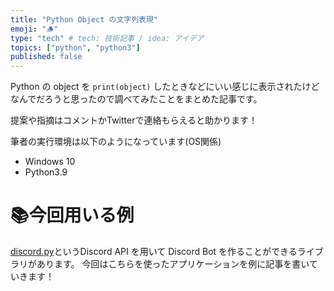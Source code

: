 ```yaml
---
title: "Python Object の文字列表現"
emoji: "🪵"
type: "tech" # tech: 技術記事 / idea: アイデア
topics: ["python", "python3"]
published: false
---
```


Python の object を `print(object)` したときなどにいい感じに表示されたけどなんでだろうと思ったので調べてみたことをまとめた記事です。

提案や指摘はコメントかTwitterで連絡もらえると助かります！

筆者の実行環境は以下のようになっています(OS関係)
- Windows 10
- Python3.9


# 📚今回用いる例

[discord.py](https://github.com/Rapptz/discord.py)というDiscord API を用いて Discord Bot を作ることができるライブラリがあります。
今回はこちらを使ったアプリケーションを例に記事を書いていきます！
